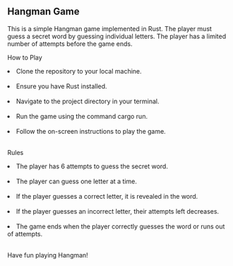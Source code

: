 <h2>Hangman Game</h2>
<p>This is a simple Hangman game implemented in Rust. The player must guess a secret word by guessing individual letters. The player has a limited number of attempts before the game ends.</p>

<p>How to Play</p>
<li>Clone the repository to your local machine.</li><br>
<li>Ensure you have Rust installed.</li><br>
<li>Navigate to the project directory in your terminal.</li><br>
<li>Run the game using the command cargo run.</li><br>
<li>Follow the on-screen instructions to play the game.</li><br>
<p>Rules</p>
<li>The player has 6 attempts to guess the secret word.</li><br>
<li>The player can guess one letter at a time.</li><br>
<li>If the player guesses a correct letter, it is revealed in the word.</li><br>
<li>If the player guesses an incorrect letter, their attempts left decreases.</li><br>
<li>The game ends when the player correctly guesses the word or runs out of attempts.</li><br>
<p>Have fun playing Hangman!</p>

